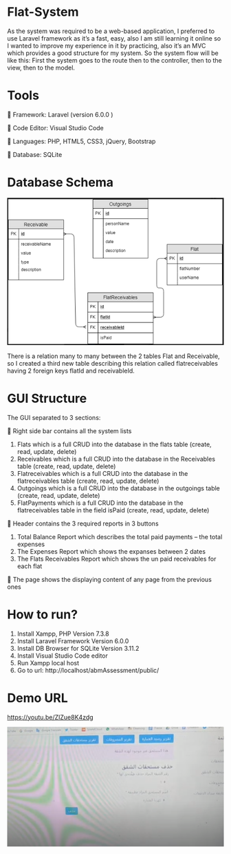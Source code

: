 # Flat-System
As the system was required to be a web-based application, I preferred to use Laravel framework as it’s a fast, easy, also I am still learning it online so I wanted to improve my experience in it by practicing, also it’s an MVC which provides a good structure for my system. So the system flow will be like this: First the system goes to the route then to the controller, then to the view, then to the model.

# Tools
 Framework: Laravel (version 6.0.0 )

 Code Editor: Visual Studio Code

 Languages: PHP, HTML5, CSS3, jQuery, Bootstrap

 Database: SQLite

# Database Schema
![Screenshot](Schema.PNG)

There is a relation many to many between the 2 tables Flat and Receivable, so I created a third
new table describing this relation called flatreceivables having 2 foreign keys flatId and
receivableId.

# GUI Structure
The GUI separated to 3 sections:

 Right side bar contains all the system lists

  1. Flats which is a full CRUD into the database in the flats table (create, read,
  update, delete)
  2. Receivables which is a full CRUD into the database in the Receivables table
  (create, read, update, delete)
  3. Flatreceivables which is a full CRUD into the database in the flatreceivables table
  (create, read, update, delete)
  4. Outgoings which is a full CRUD into the database in the outgoings table (create,
  read, update, delete)
  5. FlatPayments which is a full CRUD into the database in the flatreceivables table
  in the field isPaid (create, read, update, delete)
  
 Header contains the 3 required reports in 3 buttons

  1. Total Balance Report which describes the total paid payments – the total
  expenses
  2. The Expenses Report which shows the expanses between 2 dates
  3. The Flats Receivables Report which shows the un paid receivables for each flat
  
 The page shows the displaying content of any page from the previous ones

# How to run?
1. Install Xampp, PHP Version 7.3.8
2. Install Laravel Framework Version 6.0.0
3. Install DB Browser for SQLite Version 3.11.2
4. Install Visual Studio Code editor
5. Run Xampp local host
6. Go to url: http://localhost/abmAssessment/public/

# Demo URL
https://youtu.be/ZIZue8K4zdg

[![Watch the video](view.PNG)](https://youtu.be/ZIZue8K4zdg)


